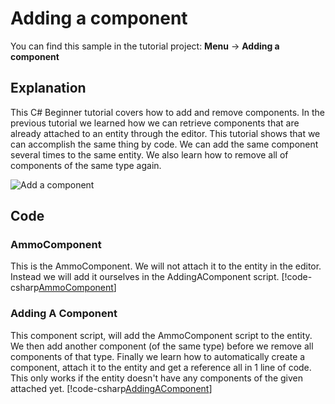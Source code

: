 # Adding a component
You can find this sample in the tutorial project: **Menu** &rarr; **Adding a component** 

## Explanation
This C# Beginner tutorial covers how to add and remove components. In the previous tutorial we learned how we can retrieve components that are already attached to an entity through the editor. This tutorial shows that we can accomplish the same thing by code. We can add the same component several times to the same entity. We also learn how to remove all of components of the same type again.

![Add a component](media/adding-a-component.png)

## Code
### AmmoComponent
This is the AmmoComponent. We will not attach it to the entity in the editor. Instead we will add it ourselves in the AddingAComponent script.
[!code-csharp[AmmoComponent](..\..\..\..\xenko\samples\Tutorials\CSharpBeginner\CSharpBeginner\CSharpBeginner.Game\Code\AmmoComponent.cs)]

### Adding A Component
This component script, will add the AmmoComponent script to the entity. We then add another component (of the same type) before we remove all components of that type.
Finally we learn how to automatically create a component, attach it to the entity and get a reference all in 1 line of code. This only works if the entity doesn't have any components of the given attached yet.
[!code-csharp[AddingAComponent](..\..\..\..\xenko\samples\Tutorials\CSharpBeginner\CSharpBeginner\CSharpBeginner.Game\Code\AddingAComponentDemo.cs)]

